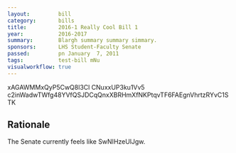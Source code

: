 ```yaml
---
layout:         bill
category:       bills
title:          2016-1 Really Cool Bill 1
year:           2016-2017
summary:        Blargh summary summary simmary.
sponsors:       LHS Student-Faculty Senate
passed:         pn January  7, 2011
tags:           test-bill mNu
visualworkflow: true
---
```



xAGAWMMxQyP5CwQ8l3Cl CNuxxUP3ku1Vv5 c2inWadwTWfg48YVfQSJDCqQnxXBRHmXfNKPtqvTF6FAEgnVhrtzRYvC1STK 




Rationale
---------
The Senate currently feels like SwNIHzeUlJgw.
